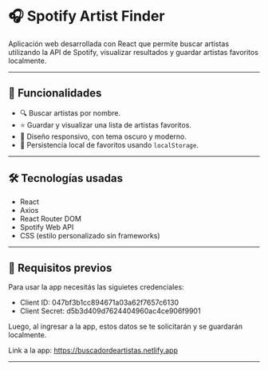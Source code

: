 # 🎧 Spotify Artist Finder

Aplicación web desarrollada con React que permite buscar artistas utilizando la API de Spotify, visualizar resultados y guardar artistas favoritos localmente.

---

## 🚀 Funcionalidades

- 🔍 Buscar artistas por nombre.
- ⭐ Guardar y visualizar una lista de artistas favoritos.
- 📱 Diseño responsivo, con tema oscuro y moderno.
- 💾 Persistencia local de favoritos usando `localStorage`.

---

## 🛠 Tecnologías usadas

- React
- Axios
- React Router DOM
- Spotify Web API
- CSS (estilo personalizado sin frameworks)

---
## 🔑 Requisitos previos

Para usar la app necesitás las siguietes credenciales: 

- Client ID: 047bf3b1cc894671a03a62f7657c6130
- Client Secret: d5b3d409d7624404960ac4ce906f9901

Luego, al ingresar a la app, estos datos se te solicitarán y se guardarán localmente.

Link a la app: https://buscadordeartistas.netlify.app

---
